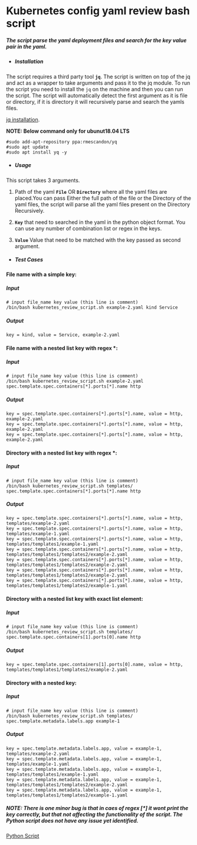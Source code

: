 # Kubernetes config yaml review  bash script

##### The script parse the yaml deployment files and search for the key value pair in the yaml.


* ##### Installation

The script requires a third party tool **`jq`**. The script is written on top of the jq and act as a wrapper to
take arguments and pass it to the jq module. To run the script you need to install the `jq` on the machine and then
you can run the script. The script will automatically detect the  first argument as it is file or directory, if it 
is directory it will recursively parse and search the yamls files. 

[jq installation](http://mikefarah.github.io/yq/).

**NOTE: Below command only for ubunut18.04 LTS**
```
#sudo add-apt-repository ppa:rmescandon/yq
#sudo apt update
#sudo apt install yq -y
```

* ##### Usage

This script takes 3 arguments.

1) Path of the yaml **`File`** OR **`Directory`** where all the yaml files are placed.You can pass Either the full path of the
file or the Directory of the yaml files, the script will parse all the yaml files present on the Directory Recursively.

2) **`Key`** that need to searched in the yaml in the python object format. You can use any number of combination list 
or regex in the keys.

3) **`Value`** Value that need to be matched with the key passed as second argument.
 
* ##### Test Cases

#### File name with a simple key:
##### Input
```
# input file_name key value (this line is comment)
/bin/bash kubernetes_review_script.sh example-2.yaml kind Service
```
##### Output
```
key = kind, value = Service, example-2.yaml
```
#### File name with a nested list key with regex *:
##### Input
```
# input file_name key value (this line is comment)
/bin/bash kubernetes_review_script.sh example-2.yaml spec.template.spec.containers[*].ports[*].name http
```
##### Output
```
key = spec.template.spec.containers[*].ports[*].name, value = http, example-2.yaml
key = spec.template.spec.containers[*].ports[*].name, value = http, example-2.yaml
key = spec.template.spec.containers[*].ports[*].name, value = http, example-2.yaml

```

#### Directory with a nested list key with regex *:
##### Input
```
# input file_name key value (this line is comment)
/bin/bash kubernetes_review_script.sh templates/ spec.template.spec.containers[*].ports[*].name http
```
##### Output
```
key = spec.template.spec.containers[*].ports[*].name, value = http, templates/example-2.yaml
key = spec.template.spec.containers[*].ports[*].name, value = http, templates/example-1.yaml
key = spec.template.spec.containers[*].ports[*].name, value = http, templates/templates1/example-1.yaml
key = spec.template.spec.containers[*].ports[*].name, value = http, templates/templates1/templates2/example-2.yaml
key = spec.template.spec.containers[*].ports[*].name, value = http, templates/templates1/templates2/example-2.yaml
key = spec.template.spec.containers[*].ports[*].name, value = http, templates/templates1/templates2/example-2.yaml
key = spec.template.spec.containers[*].ports[*].name, value = http, templates/templates1/templates2/example-1.yaml

```

#### Directory with a nested list key with exact list element:
##### Input
```
# input file_name key value (this line is comment)
/bin/bash kubernetes_review_script.sh templates/ spec.template.spec.containers[1].ports[0].name http
```
##### Output
```
key = spec.template.spec.containers[1].ports[0].name, value = http, templates/templates1/templates2/example-2.yaml
```

#### Directory with a nested key:
##### Input
```
# input file_name key value (this line is comment)
/bin/bash kubernetes_review_script.sh templates/  spec.template.metadata.labels.app example-1
```
##### Output
```
key = spec.template.metadata.labels.app, value = example-1, templates/example-2.yaml
key = spec.template.metadata.labels.app, value = example-1, templates/example-1.yaml
key = spec.template.metadata.labels.app, value = example-1, templates/templates1/example-1.yaml
key = spec.template.metadata.labels.app, value = example-1, templates/templates1/templates2/example-2.yaml
key = spec.template.metadata.labels.app, value = example-1, templates/templates1/templates2/example-1.yaml

```
##### NOTE: There is one  minor bug is that in caes of regex [*] it wont print the  key correctly, but that not affecting the functionality of the script. The Python script does not have any issue yet identified.
[Python Script](README_PYTHON_SCRIPT.md) 
